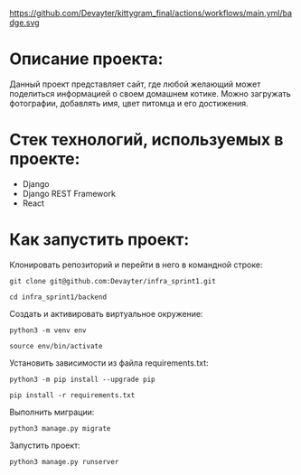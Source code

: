 https://github.com/Devayter/kittygram_final/actions/workflows/main.yml/badge.svg

# Описание проекта:
Данный проект представляет сайт, где любой желающий может поделиться информацией о своем домашнем котике. Можно загружать фотографии, добавлять имя, цвет питомца и его достижения.


# Стек технологий, используемых в проекте:
- Django
- Django REST Framework
- React

# Как запустить проект:

Клонировать репозиторий и перейти в него в командной строке:

```
git clone git@github.com:Devayter/infra_sprint1.git
```

```
cd infra_sprint1/backend
```

Cоздать и активировать виртуальное окружение:

```
python3 -m venv env
```

```
source env/bin/activate
```

Установить зависимости из файла requirements.txt:

```
python3 -m pip install --upgrade pip
```

```
pip install -r requirements.txt
```

Выполнить миграции:

```
python3 manage.py migrate
```

Запустить проект:

```
python3 manage.py runserver
```
